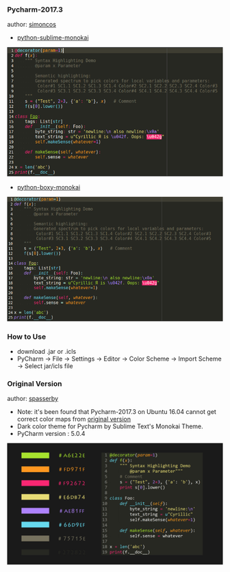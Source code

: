 ### Pycharm-2017.3

author: [simoncos](https://github.com/simoncos)

- [python-sublime-monokai](python-sublime-monokai)

![python-sublime-monokai](python-sublime-monokai/python-sublime-monokai.png)

- [python-boxy-monokai](python-boxy-monokai)

![python-boxy-monokai](python-boxy-monokai/python-boxy-monokai.png)

### How to Use

- download .jar or .icls
- PyCharm -> File -> Settings -> Editor -> Color Scheme -> Import Scheme -> Select jar/icls file

### Original Version

author: [spasserby](https://github.com/spasserby)

- Note: it's been found that Pycharm-2017.3 on Ubuntu 16.04 cannot get correct color maps from [original version](original)
- Dark color theme for Pycharm by Sublime Text's Monokai Theme. 
- PyCharm version : 5.0.4

![sublime-monokai-original](original/PyCharm-monokai.jpg)
